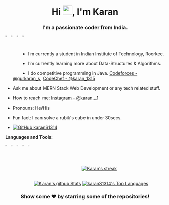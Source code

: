 <h1 align="center">Hi <img src="https://raw.githubusercontent.com/MartinHeinz/MartinHeinz/master/wave.gif" width="30px">, I'm Karan</h1>
<h3 align="center">I'm a passionate coder from India.</h3>

<a href="https://www.linkedin.com/in/gurkaran-singh-8563881b5/">
  <img align="left" alt="Karan's Linkdein" width="3%" src="https://cdn.jsdelivr.net/npm/simple-icons@v3/icons/linkedin.svg" />
</a>
<a href="https://github.com/karanS1314">
  <img align="left" alt="Karan's Github" width="3%" src="https://cdn.jsdelivr.net/npm/simple-icons@v3/icons/github.svg" />
</a>
<a href="https://instagram.com/karan._.1/">
  <img align="left" alt="Karan's Instagram" width="3%" src="https://cdn.jsdelivr.net/npm/simple-icons@v3/icons/instagram.svg" />
</a>
<a href="https://www.facebook.com/gurkaran.singhb">
  <img align="left" alt="Karan's Facebook" width="3%" src="https://cdn.jsdelivr.net/npm/simple-icons@v3/icons/facebook.svg" />
</a>


<br/>
<br/>



-  I’m currently a student in Indian Institute of Technology, Roorkee.
-  I’m currently learning more about Data-Structures & Algorithms.
-  I do competitive programming in Java. [Codeforces - @gurkaran_s](https://codeforces.com/profile/gurkaran_s),  [CodeChef - @karan_1315](https://www.codechef.com/users/karan_1315)
-  Ask me about MERN Stack Web Development or any tech related stuff.
-  How to reach me: [Instagram - @karan._.1](https://instagram.com/karan._.1/)
-  Pronouns: He/His
-  Fun fact: I can solve a rubik's cube in under 30secs.

- [![GitHub karanS1314](https://img.shields.io/github/followers/karanS1314?label=follow&style=social)](https://github.com/karanS1314)


**Languages and Tools:**  
<br>
<img width="3%" align="left"  src="https://cdn.jsdelivr.net/npm/simple-icons@v3/icons/java.svg" />
<img width="3%" align="left"  src="https://cdn.jsdelivr.net/npm/simple-icons@v3/icons/css3.svg" />
<img width="3%" align="left"  src="https://cdn.jsdelivr.net/npm/simple-icons@v3/icons/mongodb.svg" />
<img width="3%" align="left"  src="https://cdn.jsdelivr.net/npm/simple-icons@v3/icons/javascript.svg" />
<img width="3%" align="left"  src="https://cdn.jsdelivr.net/npm/simple-icons@v3/icons/node-dot-js.svg" />
<br>   
<br>

<p align="center">
    <a href="https://github.com/karanS1314/github-readme-streak-stats">
        <img title="Karan's stats" alt="Karan's streak" src="https://github-readme-streak-stats.herokuapp.com/?user=karanS1314&theme=black-ice&hide_border=true&stroke=0000&background=060A0CD0"/>
    </a>
</p>

  <br/>
    <a href="https://github.com/karanS1314/github-readme-stats"><img alt="Karan's github Stats" src="https://github-readme-stats.vercel.app/api?username=karanS1314&show_icons=true&count_private=true&theme=react&hide_border=true&bg_color=0D1117" /></a>
  <a href="https://github.com/karanS1314/github-readme-stats"><img alt="karanS1314's Top Languages" src="https://github-readme-stats.vercel.app/api/top-langs/?username=karanS1314&langs_count=8&count_private=true&layout=compact&theme=react&hide_border=true&bg_color=0D1117" /></a>
  <br/>


<div align="center">

### Show some ❤️ by starring some of the repositories!

</div>
